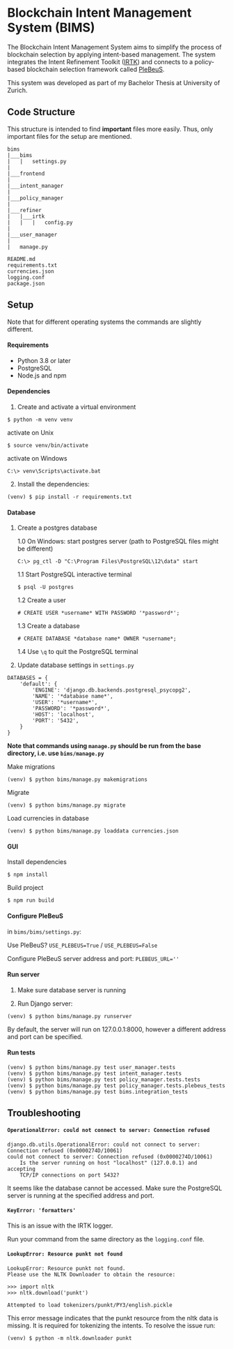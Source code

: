 # Blockchain Intent Management System (BIMS)

The Blockchain Intent Management System aims to simplify the process of 
blockchain selection by applying intent-based management. The system integrates 
the Intent Refinement Toolkit ([IRTK](https://gitlab.ifi.uzh.ch/scheid/irtk-code))
and connects to a policy-based blockchain selection framework called 
[PleBeuS](https://gitlab.ifi.uzh.ch/scheid/plebeus).

This system was developed as part of my Bachelor Thesis at University of Zurich.

## Code Structure

This structure is intended to find **important** files more easily. Thus, only important
files for the setup are mentioned.

```
bims
|___bims
|   |   settings.py
|
|___frontend
|
|___intent_manager
|
|___policy_manager
|
|___refiner
|   |___irtk
|   |   |   config.py
|
|___user_manager
|
|   manage.py

README.md
requirements.txt
currencies.json
logging.conf
package.json
```


## Setup

Note that for different operating systems the commands are slightly different.

#### Requirements
* Python 3.8 or later
* PostgreSQL
* Node.js and npm

#### Dependencies

1. Create and activate a virtual environment

```
$ python -m venv venv
```

activate on Unix
```
$ source venv/bin/activate
```

activate on Windows
```
C:\> venv\Scripts\activate.bat
```

2. Install the dependencies:

```
(venv) $ pip install -r requirements.txt
```

#### Database

1. Create a postgres database

    1.0 On Windows: start postgres server (path to PostgreSQL files might be different)
    ```
    C:\> pg_ctl -D "C:\Program Files\PostgreSQL\12\data" start
    ```

    1.1 Start PostgreSQL interactive terminal
    
    ```
    $ psql -U postgres
    ```
    
    1.2 Create a user
    ```
    # CREATE USER *username* WITH PASSWORD '*password*';  
    ```
    
    1.3 Create a database
    ```
    # CREATE DATABASE *database name* OWNER *username*;  
    ```
    
    1.4 Use `\q` to quit the PostgreSQL terminal

2. Update database settings in `settings.py`

```
DATABASES = {
    'default': {
        'ENGINE': 'django.db.backends.postgresql_psycopg2',
        'NAME': '*database name*',
        'USER': '*username*',
        'PASSWORD': '*password*',
        'HOST': 'localhost',
        'PORT': '5432',
    }
}
```

**Note that commands using `manage.py` should be run from the base directory, i.e. use `bims/manage.py`**

Make migrations

```
(venv) $ python bims/manage.py makemigrations
```

Migrate

```
(venv) $ python bims/manage.py migrate
```

Load currencies in database

```
(venv) $ python bims/manage.py loaddata currencies.json
```

#### GUI

Install dependencies
```
$ npm install
```

Build project
```
$ npm run build
```

#### Configure PleBeuS

in `bims/bims/settings.py`:

Use PleBeuS?
`USE_PLEBEUS=True` / `USE_PLEBEUS=False`

Configure PleBeuS server address and port: `PLEBEUS_URL=''`


#### Run server

1. Make sure database server is running

2. Run Django server:
```
(venv) $ python bims/manage.py runserver
```
By default, the server will run on 127.0.0.1:8000, however a different address and port
can be specified.


#### Run tests

```
(venv) $ python bims/manage.py test user_manager.tests
(venv) $ python bims/manage.py test intent_manager.tests
(venv) $ python bims/manage.py test policy_manager.tests.tests
(venv) $ python bims/manage.py test policy_manager.tests.plebeus_tests
(venv) $ python bims/manage.py test bims.integration_tests
```

## Troubleshooting

#### ```OperationalError: could not connect to server: Connection refused```

```
django.db.utils.OperationalError: could not connect to server: Connection refused (0x0000274D/10061)
could not connect to server: Connection refused (0x0000274D/10061)
	Is the server running on host "localhost" (127.0.0.1) and accepting
	TCP/IP connections on port 5432?
```

It seems like the database cannot be accessed. Make sure the PostgreSQL server is 
running at the specified address and port.


#### ```KeyError: 'formatters'```

This is an issue with the IRTK logger.

Run your command from the same directory as the `logging.conf` file. 


#### ```LookupError: Resource punkt not found```

```
LookupError: Resource punkt not found.
Please use the NLTK Downloader to obtain the resource:

>>> import nltk
>>> nltk.download('punkt')

Attempted to load tokenizers/punkt/PY3/english.pickle
```

This error message indicates that the punkt resource from the nltk data is missing.
It is required for tokenizing the intents.
To resolve the issue run:

```console
(venv) $ python -m nltk.downloader punkt
```
